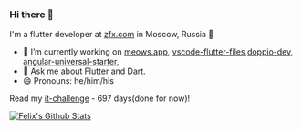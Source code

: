 ### Hi there 👋

I'm a flutter developer at [zfx.com](https://zfx.com) in Moscow, Russia 🌆

- 🔭 I’m currently working on [meows.app](https://meows.app), [vscode-flutter-files](https://github.com/Gorniv/vscode-flutter-files),[doppio-dev](https://github.com/doppio-dev), [angular-universal-starter](https://github.com/Angular-RU/angular-universal-starter), 
- 💬 Ask me about Flutter and Dart.
- 😄 Pronouns: he/him/his

Read my [it-challenge](https://medium.com/it-challenge) - 697 days(done for now)!

[![Felix's Github Stats](https://github-readme-stats.vercel.app/api?username=gorniv&count_private=true&theme=default&show_icons=true)](https://github.com/gorniv)
